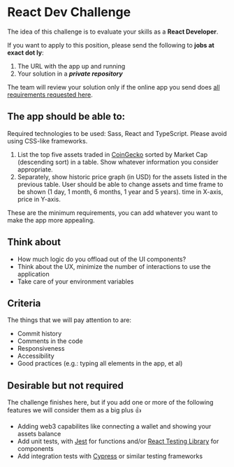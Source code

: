 # React Dev Challenge

The idea of this challenge is to evaluate your skills as a **React Developer**.

If you want to apply to this position, please send the following to **jobs at exact dot ly**:
1. The URL with the app up and running
2. Your solution in a ***private repository***

The team will review your solution only if the online app you send does [all requirements requested here](#the-app-should-be-able-to).

## The app should be able to:

Required technologies to be used: Sass, React and TypeScript. Please avoid using CSS-like frameworks.

1. List the top five assets traded in [CoinGecko](https://www.coingecko.com/) sorted by Market Cap (descending sort) in a table. Show whatever information you consider appropriate.
2. Separately, show historic price graph (in USD) for the assets listed in the previous table. User should be able to change assets and time frame to be shown (1 day, 1 month, 6 months, 1 year and 5 years). time in X-axis, price in Y-axis.

These are the minimum requirements, you can add whatever you want to make the app more appealing.

## Think about

- How much logic do you offload out of the UI components?
- Think about the UX, minimize the number of interactions to use the application
- Take care of your environment variables

## Criteria

The things that we will pay attention to are:

- Commit history
- Comments in the code
- Responsiveness
- Accessibility
- Good practices (e.g.: typing all elements in the app, et al)

## Desirable but not required

The challenge finishes here, but if you add one or more of the following features we will consider them as a big plus 👍

- Adding web3 capabilites like connecting a wallet and showing your assets balance
- Add unit tests, with [Jest](https://jestjs.io/) for functions and/or [React Testing Library](https://testing-library.com/docs/react-testing-library/intro/) for components
- Add integration tests with [Cypress](https://www.cypress.io/) or similar testing frameworks
